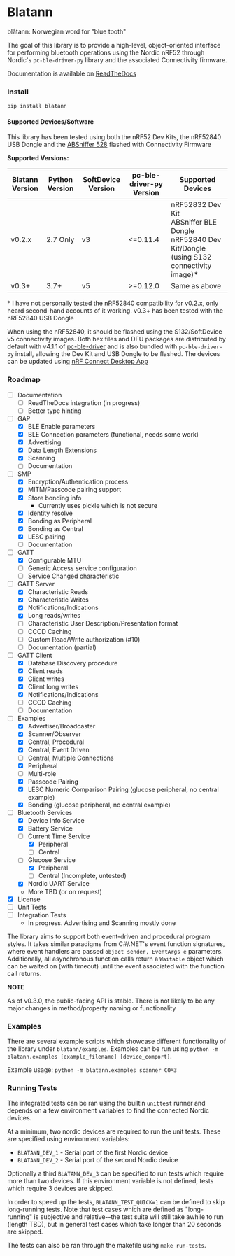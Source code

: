 # Blatann

blåtann: Norwegian word for "blue tooth"

The goal of this library is to provide a high-level, object-oriented interface
for performing bluetooth operations using the Nordic nRF52 through Nordic's `pc-ble-driver-py` library
and the associated Connectivity firmware.

Documentation is available on [ReadTheDocs](https://blatann.readthedocs.io)

### Install

`pip install blatann`

#### Supported Devices/Software

This library has been tested using both the nRF52 Dev Kits, the nRF52840 USB Dongle and the [ABSniffer 528](https://blog.aprbrother.com/product/absniffer-usb-dongle-528) flashed with Connectivity Firmware

**Supported Versions:**

| Blatann Version | Python Version | SoftDevice Version | pc-ble-driver-py Version | Supported Devices                                                                                    |
|-----------------|----------------|--------------------|--------------------------|------------------------------------------------------------------------------------------------------|
| v0.2.x          | 2.7 Only       | v3                 | <=0.11.4                 | nRF52832 Dev Kit<br>ABSniffer BLE Dongle<br>nRF52840 Dev Kit/Dongle (using S132 connectivity image)* |
| v0.3+           | 3.7+           | v5                 | \>=0.12.0                | Same as above                                                                                        |

\* I have not personally tested the nRF52840 compatibility for v0.2.x, only heard second-hand accounts of it working. v0.3+ has been tested with the nRF52840 USB Dongle

When using the nRF52840, it should be flashed using the S132/SoftDevice v5 connectivity images. Both hex files and DFU packages are distributed by default
with v4.1.1 of [pc-ble-driver](https://github.com/NordicSemiconductor/pc-ble-driver/releases/tag/v4.1.1) and is also bundled with `pc-ble-driver-py` install,
allowing the Dev Kit and USB Dongle to be flashed. The devices can be updated using [nRF Connect Desktop App](https://www.nordicsemi.com/Software-and-Tools/Development-Tools/nRF-Connect-for-desktop)

### Roadmap

- [ ] Documentation
    - [ ] ReadTheDocs integration (in progress)
    - [ ] Better type hinting
- [ ] GAP
    - [X] BLE Enable parameters
    - [X] BLE Connection parameters (functional, needs some work)
    - [X] Advertising
    - [X] Data Length Extensions
    - [X] Scanning
    - [ ] Documentation
- [ ] SMP
    - [X] Encryption/Authentication process
    - [X] MITM/Passcode pairing support
    - [X] Store bonding info
      - Currently uses pickle which is not secure
    - [X] Identity resolve
    - [X] Bonding as Peripheral
    - [X] Bonding as Central
    - [X] LESC pairing
    - [ ] Documentation
- [ ] GATT
    - [X] Configurable MTU
    - [ ] Generic Access service configuration
    - [ ] Service Changed characteristic
- [ ] GATT Server
    - [x] Characteristic Reads
    - [x] Characteristic Writes
    - [x] Notifications/Indications
    - [x] Long reads/writes
    - [ ] Characteristic User Description/Presentation format
    - [ ] CCCD Caching
    - [ ] Custom Read/Write authorization (#10)
    - [ ] Documentation (partial)
- [ ] GATT Client
    - [X] Database Discovery procedure
    - [X] Client reads
    - [X] Client writes
    - [X] Client long writes
    - [X] Notifications/Indications
    - [ ] CCCD Caching
    - [ ] Documentation
- [ ] Examples
    - [X] Advertiser/Broadcaster
    - [X] Scanner/Observer
    - [X] Central, Procedural
    - [X] Central, Event Driven
    - [ ] Central, Multiple Connections
    - [X] Peripheral
    - [ ] Multi-role
    - [X] Passcode Pairing
    - [X] LESC Numeric Comparison Pairing (glucose peripheral, no central example)
    - [X] Bonding (glucose peripheral, no central example)
- [ ] Bluetooth Services
    - [X] Device Info Service
    - [X] Battery Service
    - [ ] Current Time Service
       - [X] Peripheral
       - [ ] Central
    - [ ] Glucose Service
       - [X] Peripheral
       - [ ] Central (Incomplete, untested)
    - [X] Nordic UART Service
    - More TBD (or on request)
- [X] License
- [ ] Unit Tests
- [ ] Integration Tests
    - In progress. Advertising and Scanning mostly done


The library aims to support both event-driven and procedural program styles. It takes similar paradigms from C#/.NET's event function signatures,
where event handlers are passed  `object sender, EventArgs e` parameters.
Additionally, all asynchronous function calls return a `Waitable` object which can be waited on (with timeout)
until the event associated with the function call returns.

**NOTE**

As of v0.3.0, the public-facing API is stable. There is not likely to be any major changes in method/property naming or functionality


### Examples

There are several example scripts which showcase different functionality of the library under `blatann/examples`.
Examples can be run using `python -m blatann.examples [example_filename] [device_comport]`.

Example usage: `python -m blatann.examples scanner COM3`

### Running Tests

The integrated tests can be ran using the builtin `unittest` runner and depends on a few environment variables to find the connected Nordic devices.

At a minimum, two nordic devices are required to run the unit tests. These are specified using environment variables:

- `BLATANN_DEV_1` - Serial port of the first Nordic device
- `BLATANN_DEV_2` - Serial port of the second Nordic device

Optionally a third `BLATANN_DEV_3` can be specified to run tests which require more than two devices. If this environment variable is not defined, tests which require 3 devices are skipped.

In order to speed up the tests, `BLATANN_TEST_QUICK=1` can be defined to skip long-running tests. Note that test cases which are defined as "long-running" is subjective and relative--the test suite will still take awhile to run (length TBD), but in general test cases which take longer than 20 seconds are skipped.

The tests can also be ran through the makefile using `make run-tests`.
